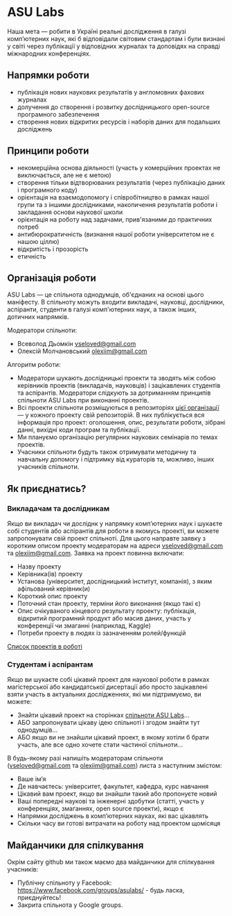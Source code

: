 # ASU Labs

Наша мета — робити в Україні реальні дослідження в галузі комп’ютерних наук, які б відповідали світовим стандартам і були визнані у світі через публікації у відповідних журналах та доповідях на справді міжнародних конференціях.

## Напрямки роботи

- публікація нових наукових результатів у англомовних фахових журналах
- долучення до створення і розвитку дослідницького open-source програмного забезпечення
- створення нових відкритих ресурсів і наборів даних для подальших досліджень

## Принципи роботи

- некомерційна основа діяльності (участь у комерційних проектах не виключається, але не є метою)
- створення тільки відтворюваних результатів (через публікацію даних і програмного коду)
- орієнтація на взаємодопомогу і співробітництво в рамках нашої групи та з іншими дослідниками, накопичення результатів роботи і закладання основи наукової школи
- орієнтація на роботу над задачами, прив'язаними до практичних потреб
- антибюрократичність (визнання нашої роботи університетом не є нашою ціллю)
- відкритість і прозорість
- етичність

## Організація роботи

ASU Labs — це спільнота однодумців, об'єднаних на основі цього маніфесту. В спільноту можуть входити викладачі, науковці, дослідники, аспіранти, студенти в галузі комп'ютерних наук, а також інших, дотичних напрямків.

Модератори спільноти:

- Всеволод Дьомкін <vseloved@gmail.com>
- Олексій Молчановський <olexiim@gmail.com>

Алгоритм роботи:

- Модератори шукають дослідницькі проекти та зводять між собою керівників проектів (викладачів, науковців) і зацікавлених студентів та аспірантів. Модератори слідкують за дотриманням принципів спільноти ASU Labs при виконанні проектів.
- Всі проекти спільноти розміщуються в репозиторіях [цієї організації](https://github.com/asu-labs) — у кожного проекту свій репозиторій. В них публікується вся інформація про проект: оголошення, опис, результати роботи, зібрані данні, вихідні коди програм та публікації.
- Ми плануємо організацію регулярних наукових семінарів по темах проектів.
- Учасники спільноти будуть також отримувати методичну та навчальну допомогу і підтримку від кураторів та, можливо, інших учасників спільноти.
 
## Як приєднатись?

### Викладачам та дослідникам

Якщо ви викладач чи досліднк у напрямку комп’ютерних наук і шукаєте собі студентів або аспірантів для роботи в якомусь проекті, ви можете запропонувати свій проект спільноті. Для цього направте заявку з коротким описом проекту модераторам на адреси <vseloved@gmail.com> та <olexiim@gmail.com>. Заявка на проект повинна включати:

- Назву проекту
- Керівника(ів) проекту
- Установа (університет, дослідницький інститут, компанія), з яким афільований керівник(и)
- Короткий опис проекту
- Поточний стан проекту, терміни його виконання (якщо такі є)
- Опис очікуваного кінцевого результату проекту: публікація, відкритий програмний продукт або масив даних, участь у конференції чи змаганні (наприклад, Kaggle) 
- Потреби проекту в людях із зазначенням ролей/функцій

[Список проектів в роботі](projects/) 

### Студентам і аспірантам

Якщо ви шукаєте собі цікавий проект для наукової роботи в рамках магістерської або кандидатської дисертації або просто зацікавлені взяти участь в актуальних дослідженнях, які ми підтримуємо, ви можете:

- Знайти цікавий проект на сторінках [спільноти ASU Labs](projects.md)...
- АБО запропонувати цікаву ідею спільноті і згодом знайти тут однодумців...
- АБО якщо ви не знайшли цікавий проект, в якому хотіли б брати участь, але все одно хочете стати частиної спільноти...

В будь-якому разі напишіть модераторам спільноти (<vseloved@gmail.com> та <olexiim@gmail.com>) листа з наступним змістом:

- Ваше ім’я
- Де навчаєтесь: університет, факультет, кафедра, курс навчання
- Цікавий вам проект, якщо ви знайшли такий або пропонуєте новий
- Ваші попередні наукові та інженерні здобутки (статті, участь у конференціях, змаганнях, open source проекти), якщо є
- Напрямки досліджень в комп’ютерних науках, які вас цікавлять
- Скільки часу ви готові витрачати на роботу над проектом щомісяця

## Майданчики для спілкування

Окрім сайту github ми також маємо два майданчики для спілкування учасників:

- Публічну спільноту у Facebook: https://www.facebook.com/groups/asulabs/ - будь ласка, приєднуйтесь!
- Закрита спільнота у Google groups.
